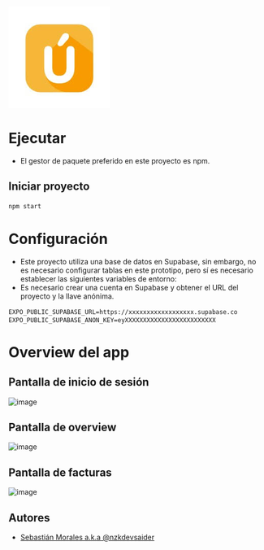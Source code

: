 ![Logo](./assets/logo.png)

# Ejecutar

- El gestor de paquete preferido en este proyecto es npm.

## Iniciar proyecto
```bash
npm start
```

# Configuración

- Este proyecto utiliza una base de datos en Supabase, sin embargo, no es necesario configurar tablas en este prototipo, pero sí es necesario establecer las siguientes variables de entorno:
- Es necesario crear una cuenta en Supabase y obtener el URL del proyecto y la llave anónima.
  
```env
EXPO_PUBLIC_SUPABASE_URL=https://xxxxxxxxxxxxxxxxxx.supabase.co
EXPO_PUBLIC_SUPABASE_ANON_KEY=eyXXXXXXXXXXXXXXXXXXXXXXXXX
```

# Overview del app

## Pantalla de inicio de sesión
![image](https://github.com/nzkdevsaider/cuara/assets/14142484/8e87baa3-0235-42cd-9a3d-5b5672d3205f)

## Pantalla de overview
![image](https://github.com/nzkdevsaider/cuara/assets/14142484/ad4ad782-9651-40c7-9787-10a004826012)

## Pantalla de facturas
![image](https://github.com/nzkdevsaider/cuara/assets/14142484/179c0d1f-d364-4ea1-94df-01bf8c551f71)

## Autores

- [Sebastián Morales a.k.a @nzkdevsaider](https://www.github.com/nzkdevsaider)

